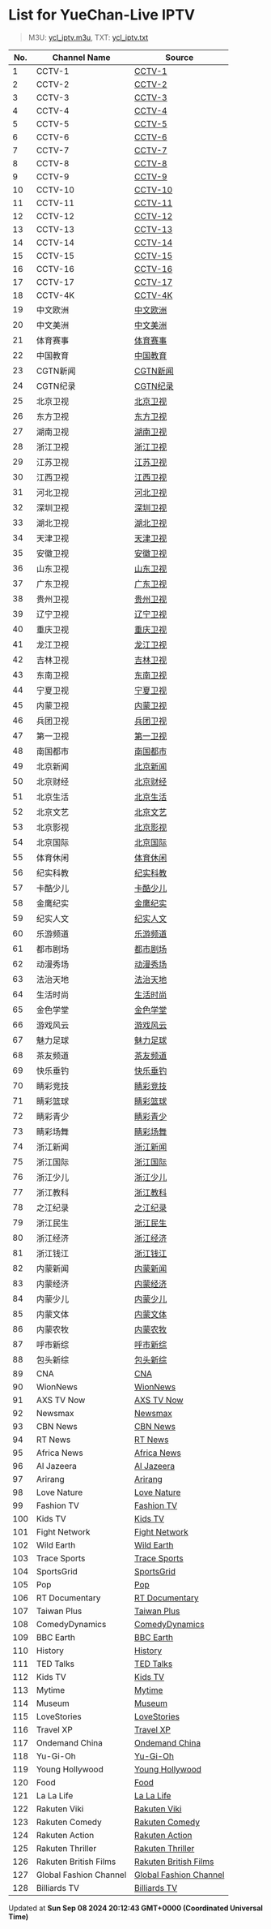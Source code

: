# List for **YueChan-Live IPTV**

> M3U: [ycl_iptv.m3u](/ycl_iptv.m3u), TXT: [ycl_iptv.txt](/txt/ycl_iptv.txt)

| No.  | Channel Name | Source |
| --- | ------------ | --- |
| 1 | CCTV-1 | [CCTV-1](rtp://239.3.1.129:8008) |
| 2 | CCTV-2 | [CCTV-2](rtp://239.3.1.60:8084) |
| 3 | CCTV-3 | [CCTV-3](rtp://239.3.1.172:8001) |
| 4 | CCTV-4 | [CCTV-4](rtp://239.3.1.105:8092) |
| 5 | CCTV-5 | [CCTV-5](rtp://239.3.1.173:8001) |
| 6 | CCTV-6 | [CCTV-6](rtp://239.3.1.174:8001) |
| 7 | CCTV-7 | [CCTV-7](rtp://239.3.1.61:8104) |
| 8 | CCTV-8 | [CCTV-8](rtp://239.3.1.175:8001) |
| 9 | CCTV-9 | [CCTV-9](rtp://239.3.1.62:8112) |
| 10 | CCTV-10 | [CCTV-10](rtp://239.3.1.63:8116) |
| 11 | CCTV-11 | [CCTV-11](rtp://239.3.1.152:8120) |
| 12 | CCTV-12 | [CCTV-12](rtp://239.3.1.64:8124) |
| 13 | CCTV-13 | [CCTV-13](rtp://239.3.1.124:8128) |
| 14 | CCTV-14 | [CCTV-14](rtp://239.3.1.65:8132) |
| 15 | CCTV-15 | [CCTV-15](rtp://239.3.1.153:8136) |
| 16 | CCTV-16 | [CCTV-16](rtp://239.3.1.184:8001) |
| 17 | CCTV-17 | [CCTV-17](rtp://239.3.1.151:8144) |
| 18 | CCTV-4K | [CCTV-4K](rtp://239.3.1.245:2000) |
| 19 | 中文欧洲 | [中文欧洲](rtp://239.3.1.213:4220) |
| 20 | 中文美洲 | [中文美洲](rtp://239.3.1.214:4220) |
| 21 | 体育赛事 | [体育赛事](rtp://239.3.1.130:8004) |
| 22 | 中国教育 | [中国教育](rtp://239.3.1.57:8152) |
| 23 | CGTN新闻 | [CGTN新闻](rtp://239.3.1.215:4220) |
| 24 | CGTN纪录 | [CGTN纪录](rtp://239.3.1.216:4220) |
| 25 | 北京卫视 | [北京卫视](rtp://239.3.1.241:8000) |
| 26 | 东方卫视 | [东方卫视](rtp://239.3.1.136:8032) |
| 27 | 湖南卫视 | [湖南卫视](rtp://239.3.1.132:8012) |
| 28 | 浙江卫视 | [浙江卫视](rtp://239.3.1.137:8036) |
| 29 | 江苏卫视 | [江苏卫视](rtp://239.3.1.135:8028) |
| 30 | 江西卫视 | [江西卫视](rtp://239.3.1.123:8164) |
| 31 | 河北卫视 | [河北卫视](rtp://239.3.1.148:8072) |
| 32 | 深圳卫视 | [深圳卫视](rtp://239.3.1.134:8020) |
| 33 | 湖北卫视 | [湖北卫视](rtp://239.3.1.138:8044) |
| 34 | 天津卫视 | [天津卫视](rtp://239.3.1.148:8072) |
| 35 | 安徽卫视 | [安徽卫视](rtp://239.3.1.211:8064) |
| 36 | 山东卫视 | [山东卫视](rtp://239.3.1.209:8052) |
| 37 | 广东卫视 | [广东卫视](rtp://239.3.1.142:8048) |
| 38 | 贵州卫视 | [贵州卫视](rtp://239.3.1.149:8076) |
| 39 | 辽宁卫视 | [辽宁卫视](rtp://239.3.1.210:8056) |
| 40 | 重庆卫视 | [重庆卫视](rtp://239.3.1.122:8160) |
| 41 | 龙江卫视 | [龙江卫视](rtp://239.3.1.133:8016) |
| 42 | 吉林卫视 | [吉林卫视](rtp://239.3.1.240:8172) |
| 43 | 东南卫视 | [东南卫视](rtp://239.3.1.156:8148) |
| 44 | 宁夏卫视 | [宁夏卫视](https://hls.ningxiahuangheyun.com/live/nxws1M.m3u8) |
| 45 | 内蒙卫视 | [内蒙卫视](https://livestream-bt.nmtv.cn/nmtv/2314general.m3u8?txSecret=dc348a27bd36fe1bd63562af5e7269ea&txTime=771EF880) |
| 46 | 兵团卫视 | [兵团卫视](http://mobilelive-timeshift.ysp.cctv.cn/timeshift/ysp/2022606701/timeshift.m3u8?delay=0&cdn=5202) |
| 47 | 第一卫视 | [第一卫视](http://play2.one-tv.com/live/onetv.m3u8) |
| 48 | 南国都市 | [南国都市](https://tencentplay.gztv.com/live/nanguodushi.m3u8?txSecret=550af55c0ea34ce492748481415b6dfa&txTime=1903e7b17de) |
| 49 | 北京新闻 | [北京新闻](rtp://239.3.1.159:8000) |
| 50 | 北京财经 | [北京财经](rtp://239.3.1.115:8000) |
| 51 | 北京生活 | [北京生活](rtp://239.3.1.117:8000) |
| 52 | 北京文艺 | [北京文艺](rtp://239.3.1.242:8000) |
| 53 | 北京影视 | [北京影视](rtp://239.3.1.158:8000) |
| 54 | 北京国际 | [北京国际](rtp://239.3.1.235:8000) |
| 55 | 体育休闲 | [体育休闲](rtp://239.3.1.243:8000) |
| 56 | 纪实科教 | [纪实科教](rtp://239.3.1.115:8000) |
| 57 | 卡酷少儿 | [卡酷少儿](rtp://239.3.1.189:8000) |
| 58 | 金鹰纪实 | [金鹰纪实](rtp://239.3.1.58:8156) |
| 59 | 纪实人文 | [纪实人文](rtp://239.3.1.212:8060) |
| 60 | 乐游频道 | [乐游频道](rtp://239.3.1.207:8001) |
| 61 | 都市剧场 | [都市剧场](rtp://239.3.1.203:8001) |
| 62 | 动漫秀场 | [动漫秀场](rtp://239.3.1.202:8001) |
| 63 | 法治天地 | [法治天地](rtp://239.3.1.204:8001) |
| 64 | 生活时尚 | [生活时尚](rtp://239.3.1.206:8001) |
| 65 | 金色学堂 | [金色学堂](rtp://239.3.1.208:8001) |
| 66 | 游戏风云 | [游戏风云](rtp://239.3.1.205:8001) |
| 67 | 魅力足球 | [魅力足球](rtp://239.3.1.201:8001) |
| 68 | 茶友频道 | [茶友频道](rtp://239.3.1.165:8001) |
| 69 | 快乐垂钓 | [快乐垂钓](rtp://239.3.1.164:8001) |
| 70 | 睛彩竞技 | [睛彩竞技](rtp://239.3.1.125:8001) |
| 71 | 睛彩篮球 | [睛彩篮球](rtp://239.3.1.126:8001) |
| 72 | 睛彩青少 | [睛彩青少](rtp://239.3.1.127:8001) |
| 73 | 睛彩场舞 | [睛彩场舞](rtp://239.3.1.128:8001) |
| 74 | 浙江新闻 | [浙江新闻](https://ali-m-l.cztv.com/channels/lantian/channel007/1080p.m3u8) |
| 75 | 浙江国际 | [浙江国际](https://ali-m-l.cztv.com/channels/lantian/channel010/1080p.m3u8) |
| 76 | 浙江少儿 | [浙江少儿](https://ali-m-l.cztv.com/channels/lantian/channel008/1080p.m3u8) |
| 77 | 浙江教科 | [浙江教科](https://ali-m-l.cztv.com/channels/lantian/channel004/1080p.m3u8) |
| 78 | 之江纪录 | [之江纪录](https://ali-m-l.cztv.com/channels/lantian/channel012/1080p.m3u8) |
| 79 | 浙江民生 | [浙江民生](https://ali-m-l.cztv.com/channels/lantian/channel006/1080p.m3u8) |
| 80 | 浙江经济 | [浙江经济](https://ali-m-l.cztv.com/channels/lantian/channel003/1080p.m3u8) |
| 81 | 浙江钱江 | [浙江钱江](https://ali-m-l.cztv.com/channels/lantian/channel002/1080p.m3u8) |
| 82 | 内蒙新闻 | [内蒙新闻](https://livestream-bt.nmtv.cn/nmtv/2316general.m3u8?txSecret=173f71025a2de64458989cfb281a0a37&txTime=771E8800) |
| 83 | 内蒙经济 | [内蒙经济](https://livestream-bt.nmtv.cn/nmtv/2317general.m3u8?txSecret=8e4b7cf6a2c8a75f74aef1a8a07cef43&txTime=771E8800) |
| 84 | 内蒙少儿 | [内蒙少儿](https://livestream-bt.nmtv.cn/nmtv/2318general.m3u8?txSecret=ff5a1fd70ea228ee35b0d29895f37c56&txTime=771E8800) |
| 85 | 内蒙文体 | [内蒙文体](https://livestream-bt.nmtv.cn/nmtv/2319general.m3u8?txSecret=82ed51a2a4cbf85b62fec8ef2bfe4529&txTime=771E8800) |
| 86 | 内蒙农牧 | [内蒙农牧](https://livestream-bt.nmtv.cn/nmtv/2320general.m3u8?txSecret=b5e44fcd9473993661f17746112ad1b7&txTime=771E8800) |
| 87 | 呼市新综 | [呼市新综](https://livestream-bt.nmtv.cn/nmtv/2331general.m3u8?txSecret=70072e9dff1f4042fcefde5b001af668&txTime=771E8800) |
| 88 | 包头新综 | [包头新综](https://livestream-bt.nmtv.cn/nmtv/2358general.m3u8?txSecret=d5a1fe0898512f4a1d513bc0f9c5b751&txTime=771E8800) |
| 89 | CNA | [CNA](https://d2e1asnsl7br7b.cloudfront.net/7782e205e72f43aeb4a48ec97f66ebbe/index_5.m3u8) |
| 90 | WionNews | [WionNews](https://d7x8z4yuq42qn.cloudfront.net/index_7.m3u8) |
| 91 | AXS TV Now | [AXS TV Now](https://dikcfc9915kp8.cloudfront.net/hls/1080p/playlist.m3u8) |
| 92 | Newsmax | [Newsmax](http://nmxlive.akamaized.net/hls/live/529965/Live_1/index.m3u8) |
| 93 | CBN News | [CBN News](https://bcovlive-a.akamaihd.net/re8d9f611ee4a490a9bb59e52db91414d/us-east-1/734546207001/playlist.m3u8) |
| 94 | RT News | [RT News](https://rt-glb.rttv.com/dvr/rtnews/playlist_4500Kb.m3u8) |
| 95 | Africa News | [Africa News](https://euronews-africanews-english-1-eu.xiaomi.wurl.tv/playlist.m3u8) |
| 96 | Al Jazeera | [Al Jazeera](http://live-hls-web-aje.getaj.net/AJE/01.m3u8) |
| 97 | Arirang | [Arirang](https://amdlive-ch01-ctnd-com.akamaized.net/arirang_1ch/smil:arirang_1ch.smil/chunklist_b3256000_sleng.m3u8) |
| 98 | Love Nature | [Love Nature](https://d18dyiwu97wm6q.cloudfront.net/playlist2160p.m3u8) |
| 99 | Fashion TV | [Fashion TV](http://91.247.68.229:8000/play/Fashion/index.m3u8) |
| 100 | Kids TV | [Kids TV](https://jansonmedia-kidstv-1-us.xiaomi.wurl.tv/playlist.m3u8) |
| 101 | Fight Network | [Fight Network](https://d12a2vxqkkh1bo.cloudfront.net/hls/1080p/playlist.m3u8) |
| 102 | Wild Earth | [Wild Earth](https://wildearth-plex.amagi.tv/masterR1080p.m3u8) |
| 103 | Trace Sports | [Trace Sports](https://lightning-tracesport-samsungau.amagi.tv/playlist1080p.m3u8) |
| 104 | SportsGrid | [SportsGrid](https://amg00315-sportsgrid-firetv.amagi.tv/playlist.m3u8) |
| 105 | Pop | [Pop](http://streamsy.online:2999/coachj88/N93DPKS9pJ/226) |
| 106 | RT Documentary | [RT Documentary](https://rt-rtd.rttv.com/live/rtdoc/playlist_4500Kb.m3u8) |
| 107 | Taiwan Plus | [Taiwan Plus](https://bcovlive-a.akamaihd.net/rce33d845cb9e42dfa302c7ac345f7858/ap-northeast-1/6282251407001/playlist.m3u8) |
| 108 | ComedyDynamics | [ComedyDynamics](https://cdn-ue1-prod.tsv2.amagi.tv/linear/amg01201-cinedigmenterta-comedydynamics-xiaomi/playlist.m3u8) |
| 109 | BBC Earth | [BBC Earth](https://d206rrc0yoxllg.cloudfront.net/v1/manifest/3722c60a815c199d9c0ef36c5b73da68a62b09d1/cc-staxtq3pp4n9p/115c93cf-88fa-4c4d-86c1-ca74ac6969d7/3.m3u8) |
| 110 | History | [History](https://da8eq3kpws4wh.cloudfront.net/v1/manifest/3722c60a815c199d9c0ef36c5b73da68a62b09d1/cc-qwqfh4ecsmf30/7f1c6847-381e-477d-9bda-b62f74400ee0/3.m3u8) |
| 111 | TED Talks | [TED Talks](https://tedconferences-ted-1-us.xiaomi.wurl.tv/playlist.m3u8) |
| 112 | Kids TV | [Kids TV](https://jansonmedia-kidstv-1-us.xiaomi.wurl.tv/playlist.m3u8) |
| 113 | Mytime | [Mytime](https://cdn-uw2-prod.tsv2.amagi.tv/linear/amg00500-studiocitypictu-mytimeuk-xiaomi/playlist.m3u8) |
| 114 | Museum | [Museum](https://cdn-ue1-prod.tsv2.amagi.tv/linear/amg01492-secomsasmediart-museumtven-xiaomi/playlist.m3u8) |
| 115 | LoveStories | [LoveStories](https://lovestoriestv-lovestoriestv-1-eu.xiaomi.wurl.tv/playlist.m3u8) |
| 116 | Travel XP | [Travel XP](https://travelxp-travelxp-1-eu.xiaomi.wurl.tv/playlist.m3u8) |
| 117 | Ondemand China | [Ondemand China](https://newidco-ondemandchina-1-us.xiaomi.wurl.tv/playlist.m3u8) |
| 118 | Yu-Gi-Oh | [Yu-Gi-Oh](https://fastmedia-yu-gi-oh-1-gb.xiaomi.wurl.tv/playlist.m3u8) |
| 119 | Young Hollywood | [Young Hollywood](https://cdn-ue1-prod.tsv2.amagi.tv/linear/amg00143-younghollywoodl-younghollywood-xiaomi/playlist.m3u8) |
| 120 | Food | [Food](https://food-eu.xiaomi.wurl.tv/playlist.m3u8) |
| 121 | La La Life | [La La Life](https://amg02051-soulpublishing-amg02051c8-xiaomi-in-398.playouts.now.amagi.tv/playlist/amg02051-admecyltd-lalalifeenglish-xiaomiin/playlist.m3u8) |
| 122 | Rakuten Viki | [Rakuten Viki](https://newidco-rakutenviki-2-eu.xiaomi.wurl.tv/playlist.m3u8) |
| 123 | Rakuten Comedy | [Rakuten Comedy](https://rakuten-comedymovies-1-gb.xiaomi.wurl.tv/playlist.m3u8) |
| 124 | Rakuten Action | [Rakuten Action](https://rakuten-actionmovies-1-gb.xiaomi.wurl.tv/playlist.m3u8) |
| 125 | Rakuten Thriller | [Rakuten Thriller](https://rakuten-thriller-1-gb.xiaomi.wurl.tv/playlist.m3u8) |
| 126 | Rakuten British Films | [Rakuten British Films](https://rakuten-british-films-1-gb.xiaomi.wurl.tv/playlist.m3u8) |
| 127 | Global Fashion Channel | [Global Fashion Channel](https://gfcomnimedia-globalfashionchannel-1-eu.xiaomi.wurl.tv/playlist.m3u8) |
| 128 | Billiards TV | [Billiards TV](https://newidco-billiardstv-1-eu.xiaomi.wurl.tv/playlist.m3u8) |

Updated at **Sun Sep 08 2024 20:12:43 GMT+0000 (Coordinated Universal Time)**
